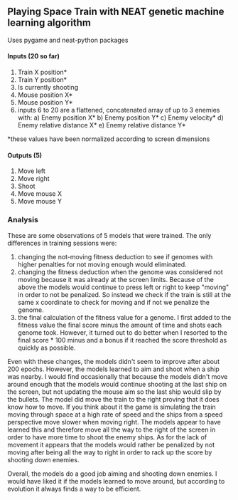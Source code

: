 ## Playing Space Train with NEAT genetic machine learning algorithm

Uses pygame and neat-python packages

#### Inputs (20 so far)

1) Train X position*
2) Train Y position*
3) Is currently shooting
4) Mouse position X*
5) Mouse position Y*
6) inputs 6 to 20 are a flattened, concatenated array of up to 3 enemies with:
a) Enemy position X*
b) Enemy position Y*
c) Enemy velocity*
d) Enemy relative distance X*
e) Enemy relative distance Y*

*these values have been normalized according to screen dimensions

#### Outputs (5)

1) Move left
2) Move right
3) Shoot
4) Move mouse X
5) Move mouse Y

### Analysis

These are some observations of 5 models that were trained. The only differences in training sessions were:
1) changing the not-moving fitness deduction to see if genomes with higher penalties for not moving enough would eliminated.
2) changing the fitness deduction when the genome was considered not moving because it was already at the screen limits. Because of the above the models would continue to press left or right to keep "moving" in order to not be penalized. So instead we check if the train is still at the same x coordinate to check for moving and if not we penalize the genome.
3) the final calculation of the fitness value for a genome. I first added to the fitness value the final score minus the amount of time and shots each genome took. However, it turned out to do better when I resorted to the final score * 100 minus and a bonus if it reached the score threshold as quickly as possible.

Even with these changes, the models didn't seem to improve after about 200 epochs. However, the models learned to aim and shoot when a ship was nearby. I would find occasionally that because the models didn't move around enough that the models would continue shooting at the last ship on the screen, but not updating the mouse aim so the last ship would slip by the bullets. The model did move the train to the right proving that it does know how to move. If you think about it the game is simulating the train moving through space at a high rate of speed and the ships from a speed perspective move slower when moving right. The models appear to have learned this and therefore move all the way to the right of the screen in order to have more time to shoot the enemy ships. As for the lack of movement it appears that the models would rather be penalized by not moving after being all the way to right in order to rack up the score by shooting down enemies.

Overall, the models do a good job aiming and shooting down enemies. I would have liked it if the models learned to move around, but according to evolution it always finds a way to be efficient.

